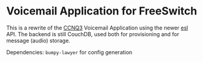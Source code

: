 Voicemail Application for FreeSwitch
====================================

This is a rewrite of the [CCNQ3](http://ccnq.shimaore.net/) Voicemail Application using the newer [esl](https://github.com/shimaore/esl/) API.
The backend is still CouchDB, used both for provisioning and for message (audio) storage.

Dependencies:
`bumpy-lawyer` for config generation
